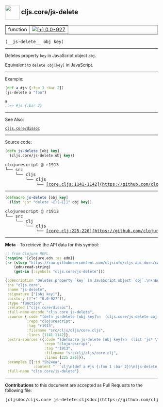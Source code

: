 ## <img width="48px" valign="middle" src="http://i.imgur.com/Hi20huC.png"> cljs.core/js-delete

 <table border="1">
<tr>

<td>function</td>
<td><a href="https://github.com/cljsinfo/cljs-api-docs/tree/0.0-927"><img valign="middle" alt="[+] 0.0-927" src="https://img.shields.io/badge/+-0.0--927-lightgrey.svg"></a> </td>
</tr>
</table>

 <samp>
(__js-delete__ obj key)<br>
</samp>

---

Deletes property `key` in JavaScript object `obj`.

Equivalent to `delete obj[key]` in JavaScript.

---

Example:

```clj
(def a #js {:foo 1 :bar 2})
(js-delete a "foo")

a
;;=> #js {:bar 2}
```

---

See Also:

[`cljs.core/dissoc`](cljs.core_dissoc.md)<br>

---


Source code:

```clj
(defn js-delete [obj key]
  (cljs.core/js-delete obj key))
```

 <pre>
clojurescript @ r1913
└── src
    └── cljs
        └── cljs
            └── <ins>[core.cljs:1141-1142](https://github.com/clojure/clojurescript/blob/r1913/src/cljs/cljs/core.cljs#L1141-L1142)</ins>
</pre>


---

```clj
(defmacro js-delete [obj key]
  (list 'js* "delete ~{}[~{}]" obj key))
```

 <pre>
clojurescript @ r1913
└── src
    └── clj
        └── cljs
            └── <ins>[core.clj:225-226](https://github.com/clojure/clojurescript/blob/r1913/src/clj/cljs/core.clj#L225-L226)</ins>
</pre>

---

__Meta__ - To retrieve the API data for this symbol:

```clj
;; from Clojure REPL
(require '[clojure.edn :as edn])
(-> (slurp "https://raw.githubusercontent.com/cljsinfo/cljs-api-docs/catalog/cljs-api.edn")
    (edn/read-string)
    (get-in [:symbols "cljs.core/js-delete"]))
```

```clj
{:description "Deletes property `key` in JavaScript object `obj`.\n\nEquivalent to `delete obj[key]` in JavaScript.",
 :ns "cljs.core",
 :name "js-delete",
 :signature ["[obj key]"],
 :history [["+" "0.0-927"]],
 :type "function",
 :related ["cljs.core/dissoc"],
 :full-name-encode "cljs.core_js-delete",
 :source {:code "(defn js-delete [obj key]\n  (cljs.core/js-delete obj key))",
          :repo "clojurescript",
          :tag "r1913",
          :filename "src/cljs/cljs/core.cljs",
          :lines [1141 1142]},
 :extra-sources ({:code "(defmacro js-delete [obj key]\n  (list 'js* \"delete ~{}[~{}]\" obj key))",
                  :repo "clojurescript",
                  :tag "r1913",
                  :filename "src/clj/cljs/core.clj",
                  :lines [225 226]}),
 :examples [{:id "5b24ea",
             :content "```clj\n(def a #js {:foo 1 :bar 2})\n(js-delete a \"foo\")\n\na\n;;=> #js {:bar 2}\n```"}],
 :full-name "cljs.core/js-delete"}

```

---

__Contributions__ to this document are accepted as Pull Requests to the following file:

 <pre>
[cljsdoc/cljs.core_js-delete.cljsdoc](https://github.com/cljsinfo/cljs-api-docs/blob/master/cljsdoc/cljs.core_js-delete.cljsdoc)
</pre>


